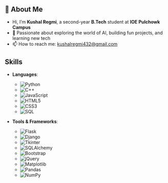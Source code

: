 ## 👋 About Me
- Hi, I’m **Kushal Regmi**, a second-year **B.Tech** student at **IOE Pulchowk Campus**
- 💞️ Passionate about exploring the world of AI, building fun projects, and learning new tech
- 📫 How to reach me: [kushalregmi432@gmail.com](mailto:kushalregmi432@gmail.com)

## Skills
- **Languages**:
  - ![Python](https://img.shields.io/badge/python-3776AB?style=for-the-badge&logo=python&logoColor=white)
  - ![C++](https://img.shields.io/badge/c%2B%2B-00599C?style=for-the-badge&logo=c%2B%2B&logoColor=white)
  - ![JavaScript](https://img.shields.io/badge/javascript-F7DF1E?style=for-the-badge&logo=javascript&logoColor=black)
  - ![HTML5](https://img.shields.io/badge/html5-E34F26?style=for-the-badge&logo=html5&logoColor=white)
  - ![CSS3](https://img.shields.io/badge/css3-1572B6?style=for-the-badge&logo=css3&logoColor=white)
  - ![SQL](https://img.shields.io/badge/sql-003B57?style=for-the-badge&logo=postgresql&logoColor=white)

- **Tools & Frameworks**:
  - ![Flask](https://img.shields.io/badge/Flask-000000?style=for-the-badge&logo=flask&logoColor=white)
  - ![Django](https://img.shields.io/badge/django-092D1F?style=for-the-badge&logo=django&logoColor=white)
  - ![Tkinter](https://img.shields.io/badge/tkinter-008000?style=for-the-badge&logo=python&logoColor=white)
  - ![SQLAlchemy](https://img.shields.io/badge/SQLAlchemy-0E5B5B?style=for-the-badge&logo=sqlalchemy&logoColor=white)
  - ![Bootstrap](https://img.shields.io/badge/Bootstrap-7952B3?style=for-the-badge&logo=bootstrap&logoColor=white)
  - ![jQuery](https://img.shields.io/badge/jQuery-0769AD?style=for-the-badge&logo=jquery&logoColor=white)
  - ![Matplotlib](https://img.shields.io/badge/Matplotlib-0079A1?style=for-the-badge&logo=python&logoColor=white)
  - ![Pandas](https://img.shields.io/badge/Pandas-150458?style=for-the-badge&logo=pandas&logoColor=white)
  - ![NumPy](https://img.shields.io/badge/NumPy-013243?style=for-the-badge&logo=numpy&logoColor=white)

